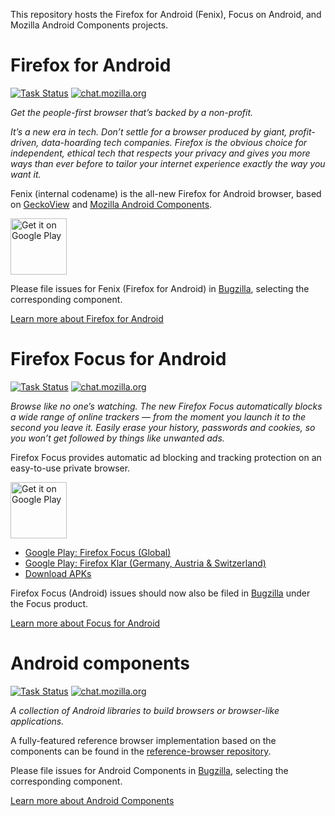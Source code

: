 
This repository hosts the Firefox for Android (Fenix), Focus on Android, and Mozilla Android Components projects.

# Firefox for Android

[![Task Status](https://firefox-ci-tc.services.mozilla.com/api/github/v1/repository/mozilla-mobile/fenix/main/badge.svg)](https://firefox-ci-tc.services.mozilla.com/api/github/v1/repository/mozilla-mobile/fenix/main/latest)
[![chat.mozilla.org](https://img.shields.io/badge/chat-on%20matrix-51bb9c)](https://chat.mozilla.org/#/room/#fenix:mozilla.org)

_Get the people-first browser that’s backed by a non-profit._

_It’s a new era in tech. Don’t settle for a browser produced by giant, profit-driven, data-hoarding tech companies. Firefox is the obvious choice for independent, ethical tech that respects your privacy and gives you more ways than ever before to tailor your internet experience exactly the way you want it._

Fenix (internal codename) is the all-new Firefox for Android browser, based on [GeckoView](https://mozilla.github.io/geckoview/) and [Mozilla Android Components](https://mozac.org/).

<a href="https://play.google.com/store/apps/details?id=org.mozilla.firefox" target="_blank"><img src="https://play.google.com/intl/en_us/badges/images/generic/en-play-badge.png" alt="Get it on Google Play" height="90"/></a>

Please file issues for Fenix (Firefox for Android) in [Bugzilla](https://bugzilla.mozilla.org/enter_bug.cgi?product=Fenix), selecting the corresponding component. 

[Learn more about Firefox for Android](fenix/README.md)

# Firefox Focus for Android

[![Task Status](https://firefox-ci-tc.services.mozilla.com/api/github/v1/repository/mozilla-mobile/focus-android/main/badge.svg)](https://firefox-ci-tc.services.mozilla.com/api/github/v1/repository/mozilla-mobile/focus-android/main/latest)
[![chat.mozilla.org](https://img.shields.io/badge/chat-on%20matrix-51bb9c)](https://chat.mozilla.org/#/room/#focus-android:mozilla.org)

_Browse like no one’s watching. The new Firefox Focus automatically blocks a wide range of online trackers — from the moment you launch it to the second you leave it. Easily erase your history, passwords and cookies, so you won’t get followed by things like unwanted ads._ 

Firefox Focus provides automatic ad blocking and tracking protection on an easy-to-use private browser.

<a href="https://play.google.com/store/apps/details?id=org.mozilla.focus" target="_blank"><img src="https://play.google.com/intl/en_us/badges/images/generic/en-play-badge.png" alt="Get it on Google Play" height="90"/></a>

* [Google Play: Firefox Focus (Global)](https://play.google.com/store/apps/details?id=org.mozilla.focus)
* [Google Play: Firefox Klar (Germany, Austria & Switzerland)](https://play.google.com/store/apps/details?id=org.mozilla.klar)
* [Download APKs](https://github.com/mozilla-mobile/focus-android/releases)

Firefox Focus (Android) issues should now also be filed in [Bugzilla](https://bugzilla.mozilla.org/enter_bug.cgi?product=Focus) under the Focus product.

[Learn more about Focus for Android](focus-android/README.md)

# Android components

[![Task Status](https://firefox-ci-tc.services.mozilla.com/api/github/v1/repository/mozilla-mobile/android-components/main/badge.svg)](https://firefox-ci-tc.services.mozilla.com/api/github/v1/repository/mozilla-mobile/android-components/main/latest)
[![chat.mozilla.org](https://img.shields.io/badge/chat-on%20matrix-51bb9c)](https://chat.mozilla.org/#/room/#android-components:mozilla.org)

_A collection of Android libraries to build browsers or browser-like applications._

A fully-featured reference browser implementation based on the components can be found in the [reference-browser repository](https://github.com/mozilla-mobile/reference-browser).

Please file issues for Android Components in [Bugzilla](https://bugzilla.mozilla.org/enter_bug.cgi?product=Fenix), selecting the corresponding component. 

[Learn more about Android Components](android-components/README.md)
